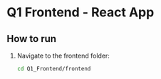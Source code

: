 # Q1 Frontend - React App

## How to run

1. Navigate to the frontend folder:
   ```bash
   cd Q1_Frontend/frontend
